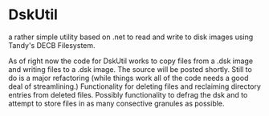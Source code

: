 # DskUtil
a rather simple utility based on .net to read and write to disk images using Tandy's DECB Filesystem.

As of right now the code for DskUtil works to copy files from a .dsk image and writing files to a .dsk image. The source will be posted shortly. Still to do is a major refactoring (while things work all of the code needs a good deal of streamlining.) Functionality for deleting files and reclaiming directory entries from deleted files. Possibly functionality to defrag the dsk and to attempt to store files in as many consective granules as possible.
